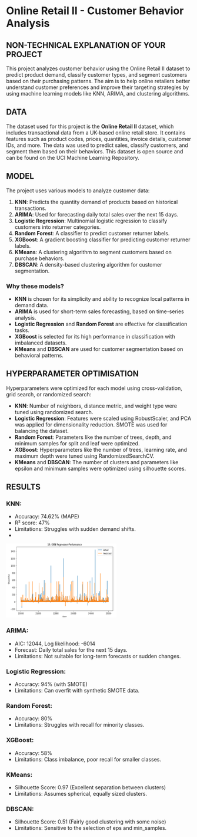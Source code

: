 # **Online Retail II - Customer Behavior Analysis**

## **NON-TECHNICAL EXPLANATION OF YOUR PROJECT**
This project analyzes customer behavior using the Online Retail II dataset to predict product demand, classify customer types, and segment customers based on their purchasing patterns. The aim is to help online retailers better understand customer preferences and improve their targeting strategies by using machine learning models like KNN, ARIMA, and clustering algorithms.

## **DATA**
The dataset used for this project is the **Online Retail II** dataset, which includes transactional data from a UK-based online retail store. It contains features such as product codes, prices, quantities, invoice details, customer IDs, and more. The data was used to predict sales, classify customers, and segment them based on their behaviors. This dataset is open source and can be found on the UCI Machine Learning Repository.

## **MODEL**
The project uses various models to analyze customer data:

1. **KNN**: Predicts the quantity demand of products based on historical transactions.
2. **ARIMA**: Used for forecasting daily total sales over the next 15 days.
3. **Logistic Regression**: Multinomial logistic regression to classify customers into returner categories.
4. **Random Forest**: A classifier to predict customer returner labels.
5. **XGBoost**: A gradient boosting classifier for predicting customer returner labels.
6. **KMeans**: A clustering algorithm to segment customers based on purchase behaviors.
7. **DBSCAN**: A density-based clustering algorithm for customer segmentation.

### **Why these models?**
- **KNN** is chosen for its simplicity and ability to recognize local patterns in demand data.
- **ARIMA** is used for short-term sales forecasting, based on time-series analysis.
- **Logistic Regression** and **Random Forest** are effective for classification tasks.
- **XGBoost** is selected for its high performance in classification with imbalanced datasets.
- **KMeans** and **DBSCAN** are used for customer segmentation based on behavioral patterns.

## **HYPERPARAMETER OPTIMISATION**
Hyperparameters were optimized for each model using cross-validation, grid search, or randomized search:

- **KNN**: Number of neighbors, distance metric, and weight type were tuned using randomized search.
- **Logistic Regression**: Features were scaled using RobustScaler, and PCA was applied for dimensionality reduction. SMOTE was used for balancing the dataset.
- **Random Forest**: Parameters like the number of trees, depth, and minimum samples for split and leaf were optimized.
- **XGBoost**: Hyperparameters like the number of trees, learning rate, and maximum depth were tuned using RandomizedSearchCV.
- **KMeans** and **DBSCAN**: The number of clusters and parameters like epsilon and minimum samples were optimized using silhouette scores.

## **RESULTS**
### **KNN**:
- Accuracy: 74.62% (MAPE)
- R² score: 47%
- Limitations: Struggles with sudden demand shifts.
- 
<img src="Images/KNN.png" alt=" KNN" style="width: 300px; height: 200px;">

### **ARIMA**:
- AIC: 12044, Log likelihood: -6014
- Forecast: Daily total sales for the next 15 days.
- Limitations: Not suitable for long-term forecasts or sudden changes.

### **Logistic Regression**:
- Accuracy: 94% (with SMOTE)
- Limitations: Can overfit with synthetic SMOTE data.

### **Random Forest**:
- Accuracy: 80%
- Limitations: Struggles with recall for minority classes.

### **XGBoost**:
- Accuracy: 58%
- Limitations: Class imbalance, poor recall for smaller classes.

### **KMeans**:
- Silhouette Score: 0.97 (Excellent separation between clusters)
- Limitations: Assumes spherical, equally sized clusters.

### **DBSCAN**:
- Silhouette Score: 0.51 (Fairly good clustering with some noise)
- Limitations: Sensitive to the selection of eps and min_samples.









